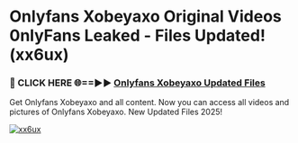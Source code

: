 # Onlyfans Xobeyaxo Original Videos 0nlyFans Leaked - Files Updated! (xx6ux)

<h3>🔴 CLICK HERE 🌐==►► <a href="https://tinyurl.com/ehrbuxhb" rel="nofollow">Onlyfans Xobeyaxo Updated Files</a></h3>

Get Onlyfans Xobeyaxo and all content. Now you can access all videos and pictures of Onlyfans Xobeyaxo. New Updated Files 2025!

[![xx6ux](https://i.imgur.com/lVYEuWS.gif)](https://tinyurl.com/ehrbuxhb)

